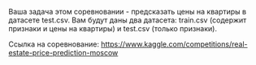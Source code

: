 Ваша задача этом соревновании - предсказать цены на квартиры в датасете test.csv. Вам будут даны два датасета:
train.csv (содержит признаки и цены на квартиры) и test.csv (только признаки).

Ссылка на соревнование: https://www.kaggle.com/competitions/real-estate-price-prediction-moscow
